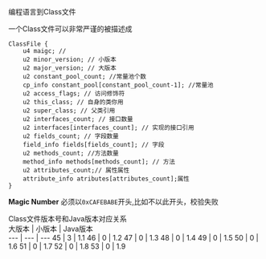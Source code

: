 编程语言到Class文件

一个Class文件可以非常严谨的被描述成
```
ClassFile {
    u4 maigc; //
    u2 minor_version; // 小版本
    u2 major_version; // 大版本
    u2 constant_pool_count; //常量池个数
    cp_info constant_pool[constant_pool_count-1]; //常量池
    u2 access_flags; // 访问修饰符
    u2 this_class; // 自身的类你用
    u2 super_class; // 父类引用
    u2 interfaces_count; // 接口数量
    u2 interfaces[interfaces_count]; // 实现的接口引用
    u2 fields_count; // 字段数量
    field_info fields[fields_count]; // 字段
    u2 methods_count; //方法数量
    method_info methods[methods_count]; // 方法
    u2 attributes_count;// 属性属性
    attribute_info atributes[attributes_count];属性
}

```
**Magic Number** 必须以```0xCAFEBABE```开头,比如不以此开头，校验失败    

Class文件版本号和Java版本对应关系     
 大版本 |  小版本  | Java版本   
 --- |  ---  | --- 
 45 |  3  | 1.1 
 46 |  0  | 1.2 
 47 |  0  | 1.3 
 48 |  0  | 1.4 
 49 |  0  | 1.5 
 50 |  0  | 1.6 
 51 |  0  | 1.7 
 52 |  0  | 1.8 
 53 |  0  | 1.9 
 
 
